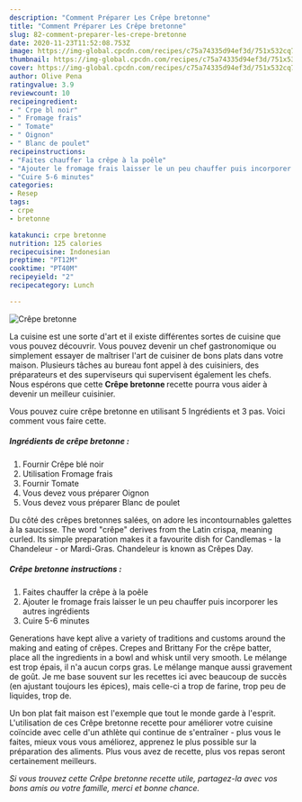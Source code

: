 ```yaml
---
description: "Comment Préparer Les Crêpe bretonne"
title: "Comment Préparer Les Crêpe bretonne"
slug: 82-comment-preparer-les-crepe-bretonne
date: 2020-11-23T11:52:08.753Z
image: https://img-global.cpcdn.com/recipes/c75a74335d94ef3d/751x532cq70/crepe-bretonne-photo-principale-de-la-recette.jpg
thumbnail: https://img-global.cpcdn.com/recipes/c75a74335d94ef3d/751x532cq70/crepe-bretonne-photo-principale-de-la-recette.jpg
cover: https://img-global.cpcdn.com/recipes/c75a74335d94ef3d/751x532cq70/crepe-bretonne-photo-principale-de-la-recette.jpg
author: Olive Pena
ratingvalue: 3.9
reviewcount: 10
recipeingredient:
- " Crpe bl noir"
- " Fromage frais"
- " Tomate"
- " Oignon"
- " Blanc de poulet"
recipeinstructions:
- "Faites chauffer la crêpe à la poêle"
- "Ajouter le fromage frais laisser le un peu chauffer puis incorporer les autres ingrédients"
- "Cuire 5-6 minutes"
categories:
- Resep
tags:
- crpe
- bretonne

katakunci: crpe bretonne 
nutrition: 125 calories
recipecuisine: Indonesian
preptime: "PT12M"
cooktime: "PT40M"
recipeyield: "2"
recipecategory: Lunch

---
```



![Crêpe bretonne](https://img-global.cpcdn.com/recipes/c75a74335d94ef3d/751x532cq70/crepe-bretonne-photo-principale-de-la-recette.jpg)

La cuisine est une sorte d'art et il existe différentes sortes de cuisine que vous pouvez découvrir. Vous pouvez devenir un chef gastronomique ou simplement essayer de maîtriser l'art de cuisiner de bons plats dans votre maison. Plusieurs tâches au bureau font appel à des cuisiniers, des préparateurs et des superviseurs qui supervisent également les chefs. Nous espérons que cette <strong> Crêpe bretonne </strong> recette pourra vous aider à devenir un meilleur cuisinier.

<!--inarticleads1-->

Vous pouvez cuire crêpe bretonne en utilisant 5 Ingrédients et 3 pas. Voici comment vous faire cette.

##### Ingrédients de crêpe bretonne :

1. Fournir  Crêpe blé noir
1. Utilisation  Fromage frais
1. Fournir  Tomate
1. Vous devez vous préparer  Oignon
1. Vous devez vous préparer  Blanc de poulet


Du côté des crêpes bretonnes salées, on adore les incontournables galettes à la saucisse. The word &#34;crêpe&#34; derives from the Latin crispa, meaning curled. Its simple preparation makes it a favourite dish for Candlemas - la Chandeleur - or Mardi-Gras. Chandeleur is known as Crêpes Day. 

<!--inarticleads2-->

##### Crêpe bretonne instructions :

1. Faites chauffer la crêpe à la poêle
1. Ajouter le fromage frais laisser le un peu chauffer puis incorporer les autres ingrédients
1. Cuire 5-6 minutes


Generations have kept alive a variety of traditions and customs around the making and eating of crêpes. Crepes and Brittany For the crêpe batter, place all the ingredients in a bowl and whisk until very smooth. Le mélange est trop épais, il n&#39;a aucun corps gras. Le mélange manque aussi gravement de goût. Je me base souvent sur les recettes ici avec beaucoup de succès (en ajustant toujours les épices), mais celle-ci a trop de farine, trop peu de liquides, trop de. 

<!--inarticleads1-->

<p>
Un bon plat fait maison est l'exemple que tout le monde garde à l'esprit. L'utilisation de ces Crêpe bretonne recette pour améliorer votre cuisine coïncide avec celle d'un athlète qui continue de s'entraîner - plus vous le faites, mieux vous vous améliorez, apprenez le plus possible sur la préparation des aliments. Plus vous avez de recette, plus vos repas seront certainement meilleurs.
</p>

<p>
<i>Si vous trouvez cette Crêpe bretonne recette utile, partagez-la avec vos bons amis ou votre famille, merci et bonne chance.</i>
</p>
